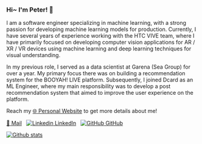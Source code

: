 ### Hi~ I'm Peter! 👋

I am a software engineer specializing in machine learning, with a strong passion for developing machine learning models for production. Currently, I have several years of experience working with the HTC VIVE team, where I have primarily focused on developing computer vision applications for AR / XR / VR devices using machine learning and deep learning techniques for visual understanding.

In my previous role, I served as a data scientist at Garena (Sea Group) for over a year. My primary focus there was on building a recommendation system for the BOOYAH! LIVE platform. Subsequently, I joined Dcard as an ML Engineer, where my main responsibility was to develop a post recommendation system that aimed to improve the user experience on the platform.

Reach my [:globe_with_meridians: Personal Website](https://peteryux.github.io/) to get more details about me!

<!-- - mail: peter124574@gmail.com -->
[:e-mail: Mail](https://www.linkedin.com/in/kuan-yu-huang/)
&nbsp;
[![Linkedin](https://i.stack.imgur.com/gVE0j.png) LinkedIn](https://www.linkedin.com/in/kuan-yu-huang/)
&nbsp;
[![GitHub](https://i.stack.imgur.com/tskMh.png) GitHub](https://github.com/peteryuX)

[![Github stats](https://github-readme-stats.vercel.app/api?username=peteryuX&show_icons=true&theme=tokyonight)](https://github.com/anuraghazra/github-readme-stats)

<!--
**peteryuX/peteryuX** is a ✨ _special_ ✨ repository because its `README.md` (this file) appears on your GitHub profile.

Here are some ideas to get you started:

- 🔭 I’m currently working on ...
- 🌱 I’m currently learning ...
- 👯 I’m looking to collaborate on ...
- 🤔 I’m looking for help with ...
- 💬 Ask me about ...
- 📫 How to reach me: ...
- 😄 Pronouns: ...
- ⚡ Fun fact: ...
-->
